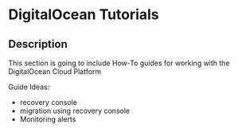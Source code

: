 # DigitalOcean Tutorials

## Description

This section is going to include How-To guides for working with the DigitalOcean Cloud Platform

Guide Ideas:

- recovery console
- migration using recovery console
- Monitoring alerts
